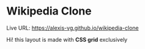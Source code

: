 # Wikipedia Clone
Live URL: https://alexis-vg.github.io/wikipedia-clone

Hi! this layout is made with **CSS grid** exclusively
